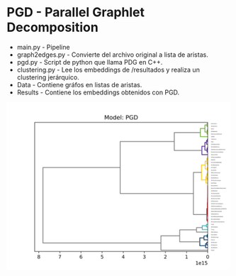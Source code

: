 # PGD - Parallel Graphlet Decomposition

* main.py - Pipeline 
* graph2edges.py - Convierte del archivo original a lista de aristas.
* pgd.py - Script de python que llama PDG en C++.
* clustering.py - Lee los embeddings de /resultados y realiza un clustering jerárquico.
* Data - Contiene gráfos en listas de aristas.
* Results - Contiene los embeddings obtenidos con PGD.

![pgd](PGD.png)
